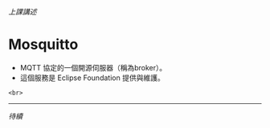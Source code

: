 *上課講述*

# Mosquitto

- MQTT 協定的一個開源伺服器（稱為broker）。
- 這個服務是 Eclipse Foundation 提供與維護。


`<br>`


---



*待續*
